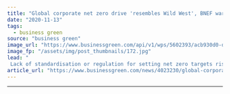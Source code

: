 ```yaml
---
title: "Global corporate net zero drive 'resembles Wild West', BNEF warns"
date: "2020-11-13"
tags: 
  - business green
source: "business green"
image_url: "https://www.businessgreen.com/api/v1/wps/5602393/acb930d0-d776-400b-9b46-54798522adca/6/amazon-climate-pledge-arena-2-185x114.jpg"
image_fp: "/assets/img/post_thumbnails/172.jpg"
lead: "
 Lack of standardisation or regulation for setting net zero targets risks undermining credibility and legitimacy of corporate climate action, influential analyst firm warns ..."
article_url: "https://www.businessgreen.com/news/4023230/global-corporate-net-zero-drive-resembles-wild-west-bnef-warns"
---
```


---
